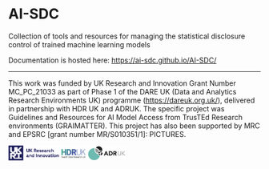# AI-SDC
Collection of tools and resources for managing the statistical disclosure control of trained machine learning models

Documentation is hosted here: https://ai-sdc.github.io/AI-SDC/

---

This work was funded by UK Research and Innovation Grant Number MC_PC_21033 as part of Phase 1 of the DARE UK (Data and Analytics Research Environments UK) programme (https://dareuk.org.uk/), delivered in partnership with HDR UK and ADRUK. The specific project was Guidelines and Resources for AI Model Access from TrusTEd Research environments (GRAIMATTER).­ This project has also been supported by MRC and EPSRC [grant number MR/S010351/1]: PICTURES.

<img src="docs/source/images/UK_Research_and_Innovation_logo.svg" width="20%" height="20%" padding=20/> <img src="docs/source/images/health-data-research-uk-hdr-uk-logo-vector.png" width="10%" height="10%" padding=20/> <img src="docs/source/images/logo_print.png" width="15%" height="15%" padding=20/>